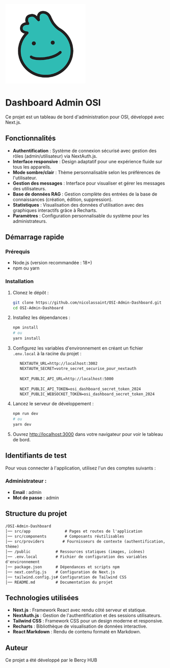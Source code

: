 ![image](/public/OSI_logo.png)

# Dashboard Admin OSI

Ce projet est un tableau de bord d'administration pour OSI, développé avec Next.js.

## Fonctionnalités
- **Authentification** : Système de connexion sécurisé avec gestion des rôles (admin/utilisateur) via NextAuth.js.
- **Interface responsive** : Design adaptatif pour une expérience fluide sur tous les appareils.
- **Mode sombre/clair** : Thème personnalisable selon les préférences de l'utilisateur.
- **Gestion des messages** : Interface pour visualiser et gérer les messages des utilisateurs.
- **Base de données RAG** : Gestion complète des entrées de la base de connaissances (création, édition, suppression).
- **Statistiques** : Visualisation des données d'utilisation avec des graphiques interactifs grâce à Recharts.
- **Paramètres** : Configuration personnalisable du système pour les administrateurs.

## Démarrage rapide

### Prérequis
- Node.js (version recommandée : 18+)
- npm ou yarn

### Installation
1. Clonez le dépôt :
   ```bash
   git clone https://github.com/nicolassaint/OSI-Admin-Dashboard.git
   cd OSI-Admin-Dashboard
   ```
2. Installez les dépendances :
   ```bash
   npm install
   # ou
   yarn install
   ```
3. Configurez les variables d'environnement en créant un fichier `.env.local` à la racine du projet :
   ```env
      NEXTAUTH_URL=http://localhost:3002
      NEXTAUTH_SECRET=votre_secret_securise_pour_nextauth

      NEXT_PUBLIC_API_URL=http://localhost:5000

      NEXT_PUBLIC_API_TOKEN=osi_dashboard_secret_token_2024
      NEXT_PUBLIC_WEBSOCKET_TOKEN=osi_dashboard_secret_token_2024
   ```
1. Lancez le serveur de développement :
   ```bash
   npm run dev
   # ou
   yarn dev
   ```
2. Ouvrez [http://localhost:3000](http://localhost:3000) dans votre navigateur pour voir le tableau de bord.

## Identifiants de test
Pour vous connecter à l'application, utilisez l'un des comptes suivants :

### Administrateur :
- **Email** : admin
- **Mot de passe** : admin

## Structure du projet
```
/OSI-Admin-Dashboard
│── src/app               # Pages et routes de l'application
│── src/components        # Composants réutilisables
│── src/providers        # Fournisseurs de contexte (authentification, thème)
│── /public           # Ressources statiques (images, icônes)
│── .env.local        # Fichier de configuration des variables d'environnement
│── package.json      # Dépendances et scripts npm
│── next.config.js    # Configuration de Next.js
│── tailwind.config.js# Configuration de Tailwind CSS
│── README.md         # Documentation du projet
```

## Technologies utilisées
- **Next.js** : Framework React avec rendu côté serveur et statique.
- **NextAuth.js** : Gestion de l'authentification et des sessions utilisateurs.
- **Tailwind CSS** : Framework CSS pour un design moderne et responsive.
- **Recharts** : Bibliothèque de visualisation de données interactive.
- **React Markdown** : Rendu de contenu formaté en Markdown.

## Auteur
Ce projet a été développé par le Bercy HUB
